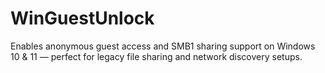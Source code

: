 # WinGuestUnlock
Enables anonymous guest access and SMB1 sharing support on Windows 10 &amp; 11 — perfect for legacy file sharing and network discovery setups.
